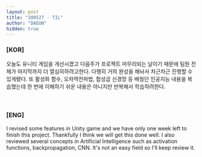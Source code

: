 ```yaml
---
layout: post
title: "200527 - TIL"
author: "DAEUN"
hidden: true
---
```


### [KOR]
오늘도 유니티 게임을 개선시켰고 다음주가 프로젝트 마무리되는 날이기 때문에 팀원 전체가 마지막까지 더 열심히하려고한다. 다행히 거의 완성을 해놔서 차근차근 진행할 수 있게됐다. 또 활성화 함수, 오차역전파법, 합성곱 신경망 등 배웠던 인공지능 내용을 복습했는데 한 번에 이해하기 쉬운 내용은 아니지만 반복해서 학습하려한다.
<br><br><br>
### [ENG]
I revised some features in Unity game and we have only one week left to finish this project. Thankfully I think we will get this done well. I also reviewed several concepts in Artificial Intelligence such as activation functions, backpropagation, CNN. It's not an easy field so I'll keep review it.